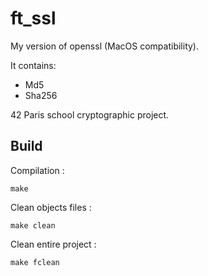 # ft_ssl

My version of openssl (MacOS compatibility).

It contains:
- Md5
- Sha256

42 Paris school cryptographic project.

## Build

Compilation :
```
make
```

Clean objects files :
```
make clean
```

Clean entire project :
```
make fclean
```
